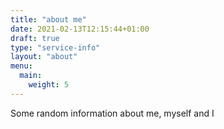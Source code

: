 ```yaml
---
title: "about me"
date: 2021-02-13T12:15:44+01:00
draft: true
type: "service-info"
layout: "about"
menu:
  main:
    weight: 5
---
```


Some random information about me, myself and I